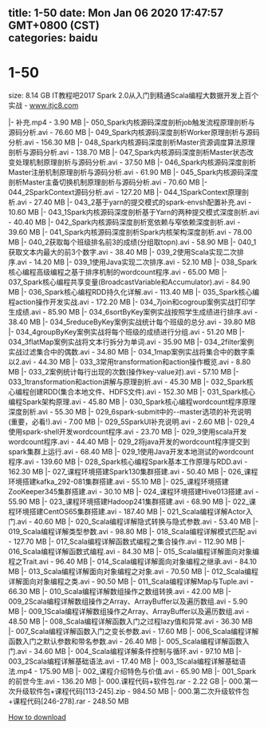 
title: 1-50
date: Mon Jan 06 2020 17:47:57 GMT+0800 (CST)    
categories: baidu
---

# 1-50
size: 8.14 GB
 IT教程吧2017 Spark 2.0从入门到精通Scala编程大数据开发上百个实战 - www.itjc8.com
 
|- 补充.mp4 - 3.90 MB
|- 050_Spark内核源码深度剖析job触发流程原理剖析与源码分析.avi - 76.60 MB
|- 049_Spark内核源码深度剖析Worker原理剖析与源码分析.avi - 156.30 MB
|- 048_Spark内核源码深度剖析Master资源调度算法原理剖析与源码分析.avi - 138.70 MB
|- 047_Spark内核源码深度剖析Master状态改变处理机制原理剖析与源码分析.avi - 37.50 MB
|- 046_Spark内核源码深度剖析Master注册机制原理剖析与源码分析.avi - 61.90 MB
|- 045_Spark内核源码深度剖析Master主备切换机制原理剖析与源码分析.avi - 70.60 MB
|- 044_2SparkContext源码分析.avi - 127.20 MB
|- 044_1SparkContext原理剖析.avi - 27.40 MB
|- 043_2基于yarn的提交模式的spark-envsh配置补充.avi - 10.60 MB
|- 043_1Spark内核源码深度剖析基于Yarn的两种提交模式深度剖析.avi - 40.40 MB
|- 042_Spark内核源码深度剖析宽依赖与窄依赖深度剖析.avi - 39.60 MB
|- 041_Spark内核源码深度剖析Spark内核架构深度剖析.avi - 78.00 MB
|- 040_2获取每个班级排名前3的成绩(分组取topn).avi - 58.90 MB
|- 040_1获取文本内最大的前3个数字.avi - 38.40 MB
|- 039_2使用Scala实现二次排序.avi - 14.20 MB
|- 039_1使用Java实现二次排序.avi - 52.10 MB
|- 038_Spark核心编程高级编程之基于排序机制的wordcount程序.avi - 65.00 MB
|- 037_Spark核心编程共享变量(BroadcastVariable和Accumulator).avi - 84.90 MB
|- 036_Spark核心编程RDD持久化详解.avi - 113.40 MB
|- 035_Spark核心编程action操作开发实战.avi - 172.20 MB
|- 034_7join和cogroup案例实战打印学生成绩.avi - 85.90 MB
|- 034_6sortByKey案例实战按照学生成绩进行排序.avi - 38.40 MB
|- 034_5reduceByKey案例实战统计每个班级的总分.avi - 39.80 MB
|- 034_4groupByKey案例实战将每个班级的成绩进行分组.avi - 51.20 MB
|- 034_3flatMap案例实战将文本行拆分为单词.avi - 35.90 MB
|- 034_2filter案例实战过滤集合中的偶数.avi - 34.80 MB
|- 034_1map案例实战将集合中的数字乘以2.avi - 44.30 MB
|- 033_3常用transformation和action操作概览.avi - 8.80 MB
|- 033_2案例统计每行出现的次数(操作key-value对).avi - 57.10 MB
|- 033_1transformation和action讲解与原理剖析.avi - 45.30 MB
|- 032_Spark核心编程创建RDD(集合本地文件、HDFS文件).avi - 152.30 MB
|- 031_Spark核心编程Spark架构原理.avi - 45.80 MB
|- 030_Spark核心编程wordcount程序原理深度剖析.avi - 55.30 MB
|- 029_6spark-submit中的--master选项的补充说明(重要，必看!).avi - 7.00 MB
|- 029_5SparkUI补充说明.avi - 2.60 MB
|- 029_4使用spark-shell开发wordcount程序.avi - 23.70 MB
|- 029_3使用scala开发wordcount程序.avi - 44.40 MB
|- 029_2将java开发的wordcount程序提交到spark集群上运行.avi - 68.40 MB
|- 029_1使用Java开发本地测试的wordcount程序.avi - 139.60 MB
|- 028_Spark核心编程Spark基本工作原理与RDD.avi - 162.30 MB
|- 027_课程环境搭建Spark130集群搭建.avi - 50.40 MB
|- 026_课程环境搭建kafka_292-081集群搭建.avi - 55.10 MB
|- 025_课程环境搭建ZooKeeper345集群搭建.avi - 30.10 MB
|- 024_课程环境搭建Hive013搭建.avi - 55.90 MB
|- 023_课程环境搭建Hadoop241集群搭建.avi - 68.90 MB
|- 022_课程环境搭建CentOS65集群搭建.avi - 187.40 MB
|- 021_Scala编程详解Actor入门.avi - 40.60 MB
|- 020_Scala编程详解隐式转换与隐式参数.avi - 53.40 MB
|- 019_Scala编程详解类型参数.avi - 98.80 MB
|- 018_Scala编程详解模式匹配.avi - 127.70 MB
|- 017_Scala编程详解函数式编程之集合操作.avi - 112.90 MB
|- 016_Scala编程详解函数式编程.avi - 84.30 MB
|- 015_Scala编程详解面向对象编程之Trait.avi - 96.40 MB
|- 014_Scala编程详解面向对象编程之继承.avi - 84.10 MB
|- 013_Scala编程详解面向对象编程之对象.avi - 70.50 MB
|- 012_Scala编程详解面向对象编程之类.avi - 90.50 MB
|- 011_Scala编程详解Map与Tuple.avi - 66.30 MB
|- 010_Scala编程详解数组操作之数组转换.avi - 42.00 MB
|- 009_2Scala编程详解数组操作之Array、ArrayBuffer以及遍历数组.avi - 5.90 MB
|- 009_1Scala编程详解数组操作之Array、ArrayBuffer以及遍历数组.avi - 48.50 MB
|- 008_Scala编程详解函数入门之过程lazy值和异常.avi - 36.30 MB
|- 007_Scala编程详解函数入门之变长参数.avi - 17.60 MB
|- 006_Scala编程详解函数入门之默认参数和带名参数.avi - 26.40 MB
|- 005_Scala编程详解函数入门.avi - 34.60 MB
|- 004_Scala编程详解条件控制与循环.avi - 97.10 MB
|- 003_2Scala编程详解基础语法.avi - 17.40 MB
|- 003_1Scala编程详解基础语法.mp4 - 175.90 MB
|- 002_课程介绍特色与价值.avi - 65.90 MB
|- 001_Spark的前世今生.avi - 136.20 MB
|- 000.课程代码+软件包.rar - 2.22 GB
|- 000.第一次升级软件包+课程代码[113-245].zip - 984.50 MB
|- 000.第二次升级软件包+课程代码[246-278].rar - 248.50 MB

[How to download](https://bpcam.bemobtrk.com/go/2ceec3aa-1ca2-46d6-b9ff-aaa5c184517c?jno=4768)